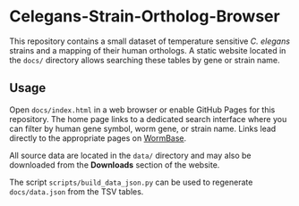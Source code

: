 # Celegans-Strain-Ortholog-Browser

This repository contains a small dataset of temperature sensitive *C. elegans* strains and a mapping of their human orthologs.  A static website located in the `docs/` directory allows searching these tables by gene or strain name.

## Usage

Open `docs/index.html` in a web browser or enable GitHub Pages for this repository. The home page links to a dedicated search interface where you can filter by human gene symbol, worm gene, or strain name. Links lead directly to the appropriate pages on [WormBase](https://wormbase.org/).

All source data are located in the `data/` directory and may also be downloaded from the **Downloads** section of the website.

The script `scripts/build_data_json.py` can be used to regenerate `docs/data.json` from the TSV tables.